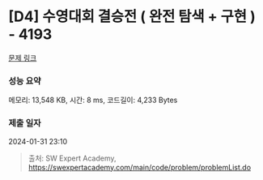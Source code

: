 # [D4] 수영대회 결승전 ( 완전 탐색 + 구현 ) - 4193 

[문제 링크](https://swexpertacademy.com/main/code/problem/problemDetail.do?contestProbId=AWKaG6_6AGQDFARV) 

### 성능 요약

메모리: 13,548 KB, 시간: 8 ms, 코드길이: 4,233 Bytes

### 제출 일자

2024-01-31 23:10



> 출처: SW Expert Academy, https://swexpertacademy.com/main/code/problem/problemList.do